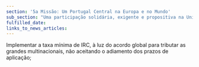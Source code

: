 ```yaml
---
section: '5a Missão: Um Portugal Central na Europa e no Mundo'
sub_section: "Uma participação solidária, exigente e propositiva na União Europeia"
fulfilled_date:
links_to_news_articles:
---
```


Implementar a taxa mínima de IRC, à luz do acordo global para tributar as grandes multinacionais, não aceitando o adiamento dos prazos de aplicação;